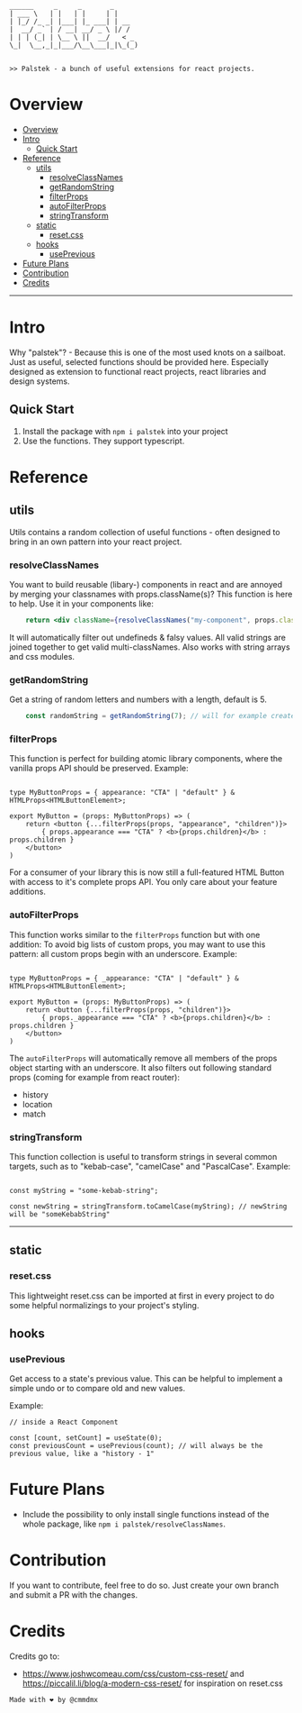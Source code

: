 
```
______     _     _       _      
| ___ \   | |   | |     | |     
| |_/ /_ _| |___| |_ ___| | __  
|  __/ _` | / __| __/ _ \ |/ /  
| | | (_| | \__ \ ||  __/   < _ 
\_|  \__,_|_|___/\__\___|_|\_(_)
                                
                              
>> Palstek - a bunch of useful extensions for react projects.
```



# Overview

- [Overview](#overview)
- [Intro](#intro)
  - [Quick Start](#quick-start)
- [Reference](#reference)
  - [utils](#utils)
    - [resolveClassNames](#resolveclassnames)
    - [getRandomString](#getRandomString)
    - [filterProps](#filterprops)
    - [autoFilterProps](#autofilterprops)
    - [stringTransform](#stringTransform)
  - [static](#static)
    - [reset.css](#resetcss)
  - [hooks](#hooks)
    - [usePrevious](#usePrevious)
- [Future Plans](#future-plans)
- [Contribution](#contribution)
- [Credits](#credits)

---

# Intro

Why "palstek"? - Because this is one of the most used knots on a sailboat. Just as useful, selected functions should be provided here. Especially designed as extension to functional react projects, react libraries and design systems.

## Quick Start

1. Install the package with `npm i palstek` into your project
2. Use the functions. They support typescript.

# Reference

## utils

Utils contains a random collection of useful functions - often designed to bring in an own pattern into your react project.

### resolveClassNames

You want to build reusable (libary-) components in react and are annoyed by merging your classnames with props.className(s)?
This function is here to help. Use it in your components like:

```jsx
    return <div className={resolveClassNames("my-component", props.className, someCondition && "modifier-class")}>{/*...*/}</div>
```

It will automatically filter out undefineds & falsy values. All valid strings are joined together to get valid multi-classNames. Also works with string arrays and css modules.


### getRandomString

Get a string of random letters and numbers with a length, default is 5.

```jsx
    const randomString = getRandomString(7); // will for example create '3udzdaf'
```


### filterProps

This function is perfect for building atomic library components, where the vanilla props API should be preserved.
Example:

```tsx

type MyButtonProps = { appearance: "CTA" | "default" } & HTMLProps<HTMLButtonElement>;

export MyButton = (props: MyButtonProps) => (
    return <button {...filterProps(props, "appearance", "children")}>
        { props.appearance === "CTA" ? <b>{props.children}</b> : props.children }
    </button>
)

```

For a consumer of your library this is now still a full-featured HTML Button with access to it's complete props API. You only care about your feature additions.

### autoFilterProps

This function works similar to the `filterProps` function but with one addition: To avoid big lists of custom props, you may want to use this pattern: all custom props begin with an underscore.
Example: 

```tsx

type MyButtonProps = { _appearance: "CTA" | "default" } & HTMLProps<HTMLButtonElement>;

export MyButton = (props: MyButtonProps) => (
    return <button {...filterProps(props, "children")}>
        { props._appearance === "CTA" ? <b>{props.children}</b> : props.children }
    </button>
)

```

The `autoFilterProps` will automatically remove all members of the props object starting with an underscore. It also filters out following standard props (coming for example from react router): 

- history
- location
- match


### stringTransform

This function collection is useful to transform strings in several common targets, such as to "kebab-case", "camelCase" and "PascalCase".
Example: 

```tsx

const myString = "some-kebab-string";

const newString = stringTransform.toCamelCase(myString); // newString will be "someKebabString"

```

---


## static

### reset.css

This lightweight reset.css can be imported at first in every project to do some helpful normalizings to your project's styling. 

## hooks

### usePrevious

Get access to a state's previous value. This can be helpful to implement a simple undo or to compare old and new values.

Example:

```tsx
// inside a React Component

const [count, setCount] = useState(0); 
const previousCount = usePrevious(count); // will always be the previous value, like a "history - 1"

```

# Future Plans

- Include the possibility to only install single functions instead of the whole package, like `npm i palstek/resolveClassNames`.

# Contribution

If you want to contribute, feel free to do so. Just create your own branch and submit a PR with the changes.

# Credits

Credits go to:
- https://www.joshwcomeau.com/css/custom-css-reset/ and https://piccalil.li/blog/a-modern-css-reset/ for inspiration on reset.css

`Made with ❤ by @cmmdmx`